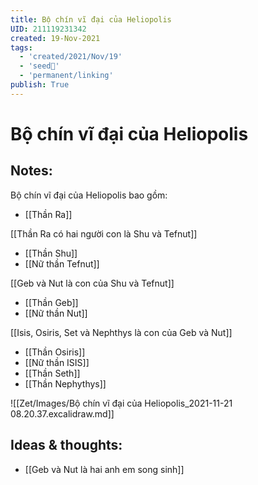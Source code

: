 ```yaml
---
title: Bộ chín vĩ đại của Heliopolis
UID: 211119231342
created: 19-Nov-2021
tags:
  - 'created/2021/Nov/19'
  - 'seed🥜'
  - 'permanent/linking'
publish: True
---
```

# Bộ chín vĩ đại của Heliopolis

## Notes:
Bộ chín vĩ đại của Heliopolis bao gồm: 

- [[Thần Ra]]

[[Thần Ra có hai người con là Shu và Tefnut]]

- [[Thần Shu]]
- [[Nữ thần Tefnut]]

[[Geb và Nut là con của Shu và Tefnut]]

- [[Thần Geb]]
- [[Nữ thần Nut]]

[[Isis, Osiris, Set và Nephthys là con của Geb và Nut]]

- [[Thần Osiris]]
- [[Nữ thần ISIS]]
- [[Thần Seth]]
- [[Thần Nephythys]]

![[Zet/Images/Bộ chín vĩ đại của Heliopolis_2021-11-21 08.20.37.excalidraw.md]]

## Ideas & thoughts:
- [[Geb và Nut là hai anh em song sinh]]